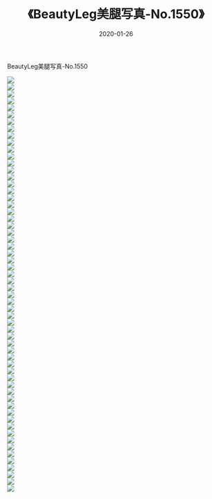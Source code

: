 ﻿---
layout: post
title:  《BeautyLeg美腿写真-No.1550》
date:   2020-01-26
img: http://img.660000.xyz/Sharelink/网络美图/2020/BeautyLeg美腿写真-No.1550/000.jpg
categories: [美女, 清纯, 唯美]
---

BeautyLeg美腿写真-No.1550

  ![](http://img.660000.xyz/Sharelink/网络美图/2020/BeautyLeg美腿写真-No.1550/001.jpg) <br> ![](http://img.660000.xyz/Sharelink/网络美图/2020/BeautyLeg美腿写真-No.1550/002.jpg) <br> ![](http://img.660000.xyz/Sharelink/网络美图/2020/BeautyLeg美腿写真-No.1550/003.jpg) <br> ![](http://img.660000.xyz/Sharelink/网络美图/2020/BeautyLeg美腿写真-No.1550/004.jpg) <br> ![](http://img.660000.xyz/Sharelink/网络美图/2020/BeautyLeg美腿写真-No.1550/005.jpg) <br> ![](http://img.660000.xyz/Sharelink/网络美图/2020/BeautyLeg美腿写真-No.1550/006.jpg) <br> ![](http://img.660000.xyz/Sharelink/网络美图/2020/BeautyLeg美腿写真-No.1550/007.jpg) <br> ![](http://img.660000.xyz/Sharelink/网络美图/2020/BeautyLeg美腿写真-No.1550/008.jpg) <br> ![](http://img.660000.xyz/Sharelink/网络美图/2020/BeautyLeg美腿写真-No.1550/009.jpg) <br> ![](http://img.660000.xyz/Sharelink/网络美图/2020/BeautyLeg美腿写真-No.1550/010.jpg) <br> ![](http://img.660000.xyz/Sharelink/网络美图/2020/BeautyLeg美腿写真-No.1550/011.jpg) <br> ![](http://img.660000.xyz/Sharelink/网络美图/2020/BeautyLeg美腿写真-No.1550/012.jpg) <br> ![](http://img.660000.xyz/Sharelink/网络美图/2020/BeautyLeg美腿写真-No.1550/013.jpg) <br> ![](http://img.660000.xyz/Sharelink/网络美图/2020/BeautyLeg美腿写真-No.1550/014.jpg) <br> ![](http://img.660000.xyz/Sharelink/网络美图/2020/BeautyLeg美腿写真-No.1550/015.jpg) <br> ![](http://img.660000.xyz/Sharelink/网络美图/2020/BeautyLeg美腿写真-No.1550/016.jpg) <br> ![](http://img.660000.xyz/Sharelink/网络美图/2020/BeautyLeg美腿写真-No.1550/017.jpg) <br> ![](http://img.660000.xyz/Sharelink/网络美图/2020/BeautyLeg美腿写真-No.1550/018.jpg) <br> ![](http://img.660000.xyz/Sharelink/网络美图/2020/BeautyLeg美腿写真-No.1550/019.jpg) <br> ![](http://img.660000.xyz/Sharelink/网络美图/2020/BeautyLeg美腿写真-No.1550/020.jpg) <br> ![](http://img.660000.xyz/Sharelink/网络美图/2020/BeautyLeg美腿写真-No.1550/021.jpg) <br> ![](http://img.660000.xyz/Sharelink/网络美图/2020/BeautyLeg美腿写真-No.1550/022.jpg) <br> ![](http://img.660000.xyz/Sharelink/网络美图/2020/BeautyLeg美腿写真-No.1550/023.jpg) <br> ![](http://img.660000.xyz/Sharelink/网络美图/2020/BeautyLeg美腿写真-No.1550/024.jpg) <br> ![](http://img.660000.xyz/Sharelink/网络美图/2020/BeautyLeg美腿写真-No.1550/025.jpg) <br> ![](http://img.660000.xyz/Sharelink/网络美图/2020/BeautyLeg美腿写真-No.1550/026.jpg) <br> ![](http://img.660000.xyz/Sharelink/网络美图/2020/BeautyLeg美腿写真-No.1550/027.jpg) <br> ![](http://img.660000.xyz/Sharelink/网络美图/2020/BeautyLeg美腿写真-No.1550/028.jpg) <br> ![](http://img.660000.xyz/Sharelink/网络美图/2020/BeautyLeg美腿写真-No.1550/029.jpg) <br> ![](http://img.660000.xyz/Sharelink/网络美图/2020/BeautyLeg美腿写真-No.1550/030.jpg) <br> ![](http://img.660000.xyz/Sharelink/网络美图/2020/BeautyLeg美腿写真-No.1550/031.jpg) <br> ![](http://img.660000.xyz/Sharelink/网络美图/2020/BeautyLeg美腿写真-No.1550/032.jpg) <br> ![](http://img.660000.xyz/Sharelink/网络美图/2020/BeautyLeg美腿写真-No.1550/033.jpg) <br> ![](http://img.660000.xyz/Sharelink/网络美图/2020/BeautyLeg美腿写真-No.1550/034.jpg) <br> ![](http://img.660000.xyz/Sharelink/网络美图/2020/BeautyLeg美腿写真-No.1550/035.jpg) <br> ![](http://img.660000.xyz/Sharelink/网络美图/2020/BeautyLeg美腿写真-No.1550/036.jpg) <br> ![](http://img.660000.xyz/Sharelink/网络美图/2020/BeautyLeg美腿写真-No.1550/037.jpg) <br> ![](http://img.660000.xyz/Sharelink/网络美图/2020/BeautyLeg美腿写真-No.1550/038.jpg) <br> ![](http://img.660000.xyz/Sharelink/网络美图/2020/BeautyLeg美腿写真-No.1550/039.jpg) <br> ![](http://img.660000.xyz/Sharelink/网络美图/2020/BeautyLeg美腿写真-No.1550/040.jpg) <br> ![](http://img.660000.xyz/Sharelink/网络美图/2020/BeautyLeg美腿写真-No.1550/041.jpg) <br> ![](http://img.660000.xyz/Sharelink/网络美图/2020/BeautyLeg美腿写真-No.1550/042.jpg) <br> ![](http://img.660000.xyz/Sharelink/网络美图/2020/BeautyLeg美腿写真-No.1550/043.jpg) <br> ![](http://img.660000.xyz/Sharelink/网络美图/2020/BeautyLeg美腿写真-No.1550/044.jpg) <br> ![](http://img.660000.xyz/Sharelink/网络美图/2020/BeautyLeg美腿写真-No.1550/045.jpg) <br> ![](http://img.660000.xyz/Sharelink/网络美图/2020/BeautyLeg美腿写真-No.1550/046.jpg) <br> ![](http://img.660000.xyz/Sharelink/网络美图/2020/BeautyLeg美腿写真-No.1550/047.jpg) <br> ![](http://img.660000.xyz/Sharelink/网络美图/2020/BeautyLeg美腿写真-No.1550/048.jpg) <br> ![](http://img.660000.xyz/Sharelink/网络美图/2020/BeautyLeg美腿写真-No.1550/049.jpg) <br> ![](http://img.660000.xyz/Sharelink/网络美图/2020/BeautyLeg美腿写真-No.1550/050.jpg) <br> ![](http://img.660000.xyz/Sharelink/网络美图/2020/BeautyLeg美腿写真-No.1550/051.jpg) <br> ![](http://img.660000.xyz/Sharelink/网络美图/2020/BeautyLeg美腿写真-No.1550/052.jpg) <br> ![](http://img.660000.xyz/Sharelink/网络美图/2020/BeautyLeg美腿写真-No.1550/053.jpg) <br> ![](http://img.660000.xyz/Sharelink/网络美图/2020/BeautyLeg美腿写真-No.1550/054.jpg) <br> ![](http://img.660000.xyz/Sharelink/网络美图/2020/BeautyLeg美腿写真-No.1550/055.jpg) <br> ![](http://img.660000.xyz/Sharelink/网络美图/2020/BeautyLeg美腿写真-No.1550/056.jpg) <br> ![](http://img.660000.xyz/Sharelink/网络美图/2020/BeautyLeg美腿写真-No.1550/057.jpg) <br> ![](http://img.660000.xyz/Sharelink/网络美图/2020/BeautyLeg美腿写真-No.1550/058.jpg) <br> ![](http://img.660000.xyz/Sharelink/网络美图/2020/BeautyLeg美腿写真-No.1550/059.jpg) <br> ![](http://img.660000.xyz/Sharelink/网络美图/2020/BeautyLeg美腿写真-No.1550/060.jpg) <br>